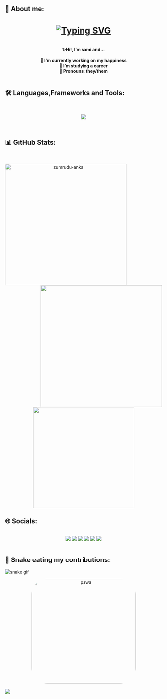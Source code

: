 ## 🌸 About me:

<h1 align="center">
  <a href="https://git.io/typing-svg">
    <img src="https://readme-typing-svg.herokuapp.com?font=Fira+Code&weight=500&size=25&pause=1000&color=CCA9DD&center=true&vCenter=true&width=435&lines=Buen+dia+damas+y+pivotes+%F0%9F%90%87" alt="Typing SVG" />
  </a>
</h1>

<div align="center"> 
<br>
   <strong>✨Hi!, I’m sami and...</strong> 
<br>
<br>
<strong>🌹 I’m currently working on my happiness</strong>
  <br>
<strong>🌱 I’m studying a career</strong>
  <br>
<strong>🍥 Pronouns: they/them</strong>
  <br>
  <br>
</div>


## 🛠️ Languages,Frameworks and Tools:
<br>
<p align="center">
  <a href="https://skillicons.dev">
    <img src="https://skillicons.dev/icons?i=c,cpp,cs,dotnet,php,js,html,css,postgres,linux,git,github,discord,vscode" /><br>
  </a>
</p>
<br>

## 📊 GitHub Stats:
<br>
<p align=center>
  <div align=center>
      <img align="left" width=390 src="https://github-readme-streak-stats.herokuapp.com/?user=sami-sopas&theme=dracula&border=61dafb&hide_border=true" alt="zumrudu-anka" />
    </a>
      <img align="right" width=390 src="https://github-readme-stats.vercel.app/api?username=sami-sopas&show_icons=true&theme=dracula&border_color=61dafb&hide_border=true" />
    </a>
  </div>
  <br><br><br><br><br><br><br><br><br>
  <div align=center>
      <img width=325 align="center" src="https://github-readme-stats.vercel.app/api/top-langs/?username=sami-sopas&layout=compact&langs_count=7&theme=dracula" />
    </a>
  </div>


<!---
<div style="display: inline_block"><br>
  <img align="center" alt="C" height="30" width="40" src="https://cdn.jsdelivr.net/gh/devicons/devicon/icons/c/c-original.svg">
  <img align="center" alt="C++" height="30" width="40" src="https://cdn.jsdelivr.net/gh/devicons/devicon/icons/cplusplus/cplusplus-original.svg">
  <img align="center" alt="C#" height="30" width="40" src="https://cdn.jsdelivr.net/gh/devicons/devicon/icons/csharp/csharp-original.svg">
  <img align="center" alt="ASP.NET" height="30" width="40" src="https://cdn.jsdelivr.net/gh/devicons/devicon/icons/dot-net/dot-net-plain.svg">
  <img align="center" alt=".NET" height="30" width="40" src="https://cdn.jsdelivr.net/gh/devicons/devicon/icons/dotnetcore/dotnetcore-original.svg">
  <img align="center" alt="PHP" height="30" width="40" src="https://cdn.jsdelivr.net/gh/devicons/devicon/icons/php/php-original.svg">
  <img align="center" alt="JS" height="30" width="40" src="https://cdn.jsdelivr.net/gh/devicons/devicon/icons/javascript/javascript-original.svg">
  <img align="center" alt="HTML" height="30" width="40" src="https://cdn.jsdelivr.net/gh/devicons/devicon/icons/html5/html5-original.svg">
  <img align="center" alt="CSS" height="30" width="40" src="https://cdn.jsdelivr.net/gh/devicons/devicon/icons/css3/css3-original.svg">
  <img align="center" alt="Postgres" height="30" width="40" src="https://cdn.jsdelivr.net/gh/devicons/devicon/icons/postgresql/postgresql-original.svg">
  <img align="center" alt="Linux" height="30" width="40" src="https://cdn.jsdelivr.net/gh/devicons/devicon/icons/linux/linux-original.svg">
  <img align="center" alt="Git" height="30" width="40" src="https://cdn.jsdelivr.net/gh/devicons/devicon/icons/git/git-original.svg">
  <img align="center" alt="Github" height="30" width="40" src="https://cdn.jsdelivr.net/gh/devicons/devicon/icons/github/github-original.svg">
https://github.com/KushalTanna24 k robe xdxd
</div>
-->
  
  
## 🌐 Socials:
<br>
<div align="center"> 
 <a href="https://discord.gg/DXJwZKuy" target="_blank"><img src="https://img.shields.io/badge/Discord-7289DA?style=for-the-badge&logo=discord&logoColor=white" target="_blank"></a> 
  <a href = "mailto:ramirezcuenca@outlook.es"><img src="https://img.shields.io/badge/Microsoft_Outlook-0078D4?style=for-the-badge&logo=microsoft-outlook&logoColor=white" target="_blank"></a>
  <a href="https://open.spotify.com/user/dragondepapas222" target="_blank"><img src="https://img.shields.io/badge/Spotify-1ED760?&style=for-the-badge&logo=spotify&logoColor=white" target="_blank"></a>
  <a href="https://www.last.fm/es/user/elsamidelbarrio" target="_blank"><img src="https://img.shields.io/badge/last.fm-D51007?style=for-the-badge&logo=last.fm&logoColor=white" target="_blank"></a>
  <a href="https://account.xbox.com/es-mx/profile?gamertag=elsamidelbarrio" target="_blank"><img src="https://img.shields.io/badge/Xbox-107C10?style=for-the-badge&logo=xbox&logoColor=white" target="_blank"></a>
  <a href="https://steamcommunity.com/profiles/76561198811927318/" target="_blank"><img src="https://img.shields.io/badge/Steam-000000?style=for-the-badge&logo=steam&logoColor=white" target="_blank"></a>
</div>
<br>

 
## 🐍 Snake eating my contributions:
![snake gif](https://github.com/sami-sopas/sami-sopas/blob/output/github-contribution-grid-snake.svg)

<div align="center">
<img align="center" alt="pawa" height="335" style="border-radius:50px;" src="https://64.media.tumblr.com/a571cdfb51989009378c589f8586329f/2c66ef45715527e7-15/s540x810/54ab8f2d972f71aec77ec8941149598db1c66efb.gif">
</div>
<br>

<a href="https://visitcount.itsvg.in">
  <img src="https://visitcount.itsvg.in/api?id=sami&label=Profile%20Views&color=5&icon=0&pretty=true" />
</a>

